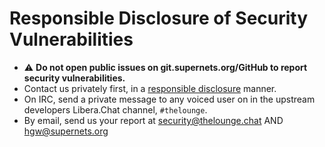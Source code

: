 # Responsible Disclosure of Security Vulnerabilities

- ⚠️ **Do not open public issues on git.supernets.org/GitHub to report security vulnerabilities.**
- Contact us privately first, in a
  [responsible disclosure](https://en.wikipedia.org/wiki/Responsible_disclosure)
  manner.
- On IRC, send a private message to any voiced user on in the upstream developers Libera.Chat channel,
  `#thelounge`.
- By email, send us your report at <security@thelounge.chat> AND <hgw@supernets.org>
